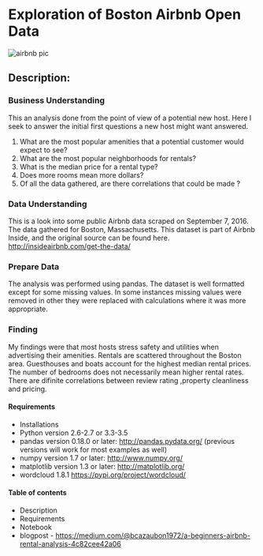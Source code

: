 
# Exploration of Boston Airbnb Open Data
![airbnb pic](https://user-images.githubusercontent.com/39303516/164062003-82fddfc9-ddd7-41e6-adf2-4709acc879c9.jpg)
## Description:
### Business Understanding
This an analysis done from the point of view of a potential new host. 
Here I seek to answer the initial first questions a new host might want answered.

1) What are the most popular amenities that a potential customer would expect to see?
2) What are the most popular neighborhoods for rentals?
3) What is the median price for a rental type?
4) Does more rooms mean more dollars?
5) Of all the data gathered, are there correlations that could be made ?

### Data Understanding
This is a look into some public Airbnb data scraped on September 7, 2016. 
The data gathered for Boston, Massachusetts. This dataset is part of Airbnb Inside, and the original source can be found here. http://insideairbnb.com/get-the-data/

### Prepare Data
The analysis was performed using pandas. The dataset is well formatted except for some missing values. In some instances missing values were removed 
in other they were replaced with calculations where it was more appropriate.

### Finding
My findings were that most hosts stress safety and utilities when advertising their amenities. Rentals are scattered throughout the Boston area. Guesthouses and boats account for the highest median rental prices. The number of bedrooms does not necessarily mean higher rental rates. There are difinite correlations between review rating ,property cleanliness and pricing.

#### Requirements
* Installations
* Python version 2.6-2.7 or 3.3-3.5
* pandas version 0.18.0 or later: http://pandas.pydata.org/ (previous versions will work for most examples as well)
* numpy version 1.7 or later: http://www.numpy.org/
* matplotlib version 1.3 or later: http://matplotlib.org/
* wordcloud 1.8.1 https://pypi.org/project/wordcloud/


#### Table of contents
* Description
* Requirements
* Notebook
* blogpost - https://medium.com/@bcazaubon1972/a-beginners-airbnb-rental-analysis-4c82cee42a06



